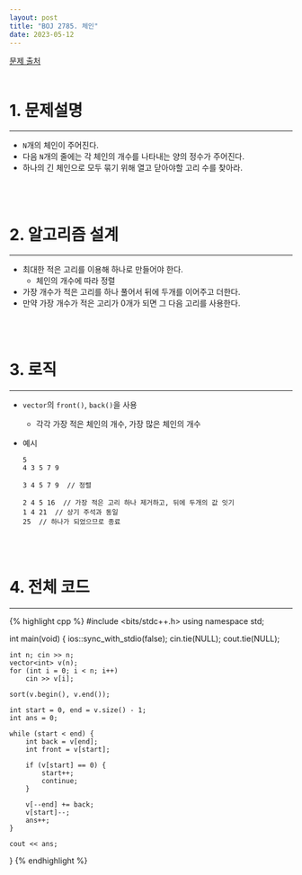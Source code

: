 ```yaml
---
layout: post
title: "BOJ 2785. 체인"
date: 2023-05-12
---
```


[문제 출처](https://www.acmicpc.net/problem/2785) <br/><br/>

# 1. 문제설명
<hr>

- `N`개의 체인이 주어진다.
- 다음 `N`개의 줄에는 각 체인의 개수를 나타내는 양의 정수가 주어진다.
- 하나의 긴 체인으로 모두 묶기 위해 열고 닫아야할 고리 수를 찾아라.


<br/><br/>

# 2. 알고리즘 설계
<hr>

- 최대한 적은 고리를 이용해 하나로 만들어야 한다.
  - 체인의 개수에 따라 정렬
- 가장 개수가 적은 고리를 하나 풀어서 뒤에 두개를 이어주고 더한다.
- 만약 가장 개수가 적은 고리가 0개가 되면 그 다음 고리를 사용한다.


<br/><br/>

# 3. 로직
<hr>

- `vector`의 `front()`, `back()`을 사용
  - 각각 가장 적은 체인의 개수, 가장 많은 체인의 개수
- 예시

  ```
  5
  4 3 5 7 9

  3 4 5 7 9  // 정렬

  2 4 5 16  // 가장 적은 고리 하나 제거하고, 뒤에 두개의 값 잇기
  1 4 21  // 상기 주석과 동일
  25  // 하나가 되었으므로 종료
  ```


<br/><br/>

# 4. 전체 코드
<hr>

{% highlight cpp %}
#include <bits/stdc++.h>
using namespace std;

int main(void) 
{
	ios::sync_with_stdio(false);
	cin.tie(NULL); cout.tie(NULL);

	int n; cin >> n;
	vector<int> v(n);
	for (int i = 0; i < n; i++)
		cin >> v[i];

	sort(v.begin(), v.end());

	int start = 0, end = v.size() - 1;
	int ans = 0;

	while (start < end) {
		int back = v[end];
		int front = v[start];

		if (v[start] == 0) {
			start++;
			continue;
		}

		v[--end] += back;
		v[start]--;
		ans++;
	}

	cout << ans;
}
{% endhighlight %}

